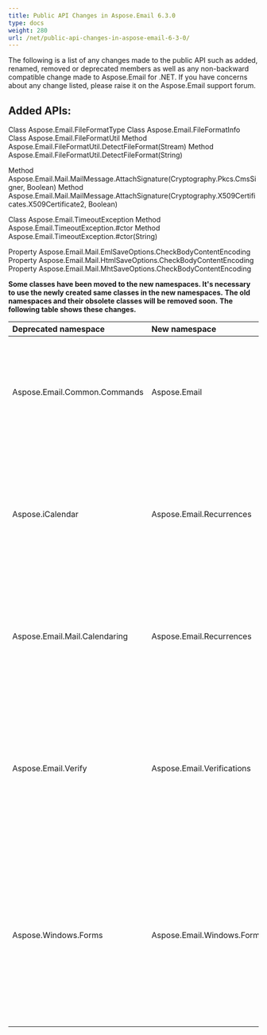 ```yaml
---
title: Public API Changes in Aspose.Email 6.3.0
type: docs
weight: 280
url: /net/public-api-changes-in-aspose-email-6-3-0/
---
```



The following is a list of any changes made to the public API such as added, renamed, removed or deprecated members as well as any non-backward compatible change made to Aspose.Email for .NET. If you have concerns about any change listed, please raise it on the Aspose.Email support forum.
## **Added APIs:**
Class Aspose.Email.FileFormatType
Class Aspose.Email.FileFormatInfo
Class Aspose.Email.FileFormatUtil
Method Aspose.Email.FileFormatUtil.DetectFileFormat(Stream)
Method Aspose.Email.FileFormatUtil.DetectFileFormat(String)

Method Aspose.Email.Mail.MailMessage.AttachSignature(Cryptography.Pkcs.CmsSigner, Boolean)
Method Aspose.Email.Mail.MailMessage.AttachSignature(Cryptography.X509Certificates.X509Certificate2, Boolean)

Class Aspose.Email.TimeoutException
Method Aspose.Email.TimeoutException.#ctor
Method Aspose.Email.TimeoutException.#ctor(String)

Property Aspose.Email.Mail.EmlSaveOptions.CheckBodyContentEncoding
Property Aspose.Email.Mail.HtmlSaveOptions.CheckBodyContentEncoding
Property Aspose.Email.Mail.MhtSaveOptions.CheckBodyContentEncoding

**Some classes have been moved to the new namespaces. It's necessary to use the newly created same classes in the new namespaces.** 
**The old namespaces and their obsolete classes will be removed soon.** 
**The following table shows these changes.**

|**Deprecated namespace** |**New namespace** |**Moved namespace members** |
| :- | :- | :- |
|Aspose.Email.Common.Commands |Aspose.Email |**Classes** <br>` `AsyncCommand <br>` `ResultEventArgs <br>` `CommandStatus <br><br>**Interfaces** <br>` `IAsyncCommand <br>` `ICommand <br><br>**Enumerations** <br>` `AsyncCommandResults |
|Aspose.iCalendar |Aspose.Email.Recurrences |**Classes** <br>` `ByDay <br>` `ByDayCollection <br>` `ByNumberCollection <br>` `DateCollection <br>` `RecurrencePattern (renamed to CalendarRecurrence) <br>` `RecurrenceRule <br>` `RecurrenceRuleCollection <br><br>**Enumerations** <br>` `EndType <br>` `Frequency |
|Aspose.Email.Mail.Calendaring |Aspose.Email.Recurrences |**Classes** <br>` `DailyRecurrencePattern <br>` `MonthlyRecurrencePattern <br>` `RecurrencePattern <br>` `WeeklyRecurrencePattern <br>` `YearlyRecurrencePattern <br><br>**Enumerations** <br>` `CalendarDay <br>` `CalendarMonth <br>` `DayPosition |
|Aspose.Email.Verify |Aspose.Email.Verifications |**Classes** <br>` `DomainValidatingEventArgs <br>` `EmailValidator <br>` `MailServerValidatingEventArgs <br>` `SyntaxValidatingEventArgs <br>` `ValidationResult <br><br>**Delegates** <br>` `DomainValidatingEventHandler <br>` `MailServerValidatingEventHandler <br>` `SyntaxValidatingEventHandler <br><br>**Enumerations** <br>` `ValidationPolicy <br>` `ValidationResponseCode |
|Aspose.Windows.Forms |Aspose.Email.Windows.Forms |**Classes** <br>` `FileDataObject <br>` `FileDataObjectCollection <br>` `FileDragEventArgs <br>` `FileDropTargetManager <br>` `FileDropTargetPanel <br>` `MailClientAgent <br>` `Recipient <br>` `RecipientCollection <br><br>**Interfaces** <br>` `IFileDropTargetControl <br><br>**Delegates** <br>` `FileDragEventHandler <br><br>**Enumerations** <br>` `RecipientType |

